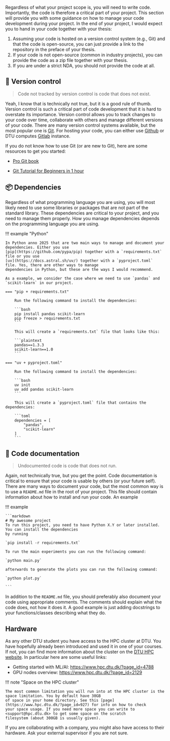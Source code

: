 Regardless of what your project scope is, you will need to write code. Importantly, the code is therefore a critical
part of your project. This section will provide you with some guidance on how to manage your code development during
your project. In the end of your project, I would expect you to hand in your code together with your thesis:

1. Assuming your code is hosted on a version control system (e.g., Git) and that the code is open-source, you can
    just provide a link to the repository in the preface of your thesis.
2. If your code is not open-source (common in industry projects), you can provide the code as a zip file together with
    your thesis.
3. If you are under a strict NDA, you should not provide the code at all.


## 🔄 Version control

> Code not tracked by version control is code that does not exist.

Yeah, I know that is technically not true, but it is a good rule of thumb. Version control is such a critical part of
code development that it is hard to overstate its importance. Version control allows you to track changes to your code
over time, collaborate with others and manage different versions of your code. There are many version control systems
available, but the most popular one is [Git](https://en.wikipedia.org/wiki/Git). For hosting your code, you can either
use [Github](https://github.com/) or DTU computes [Gitlab](https://lab.compute.dtu.dk) instance.

If you do not know how to use Git (or are new to Git), here are some resources to get you started:

* [Pro Git book](https://git-scm.com/book/en/v2)

* [Git Tutorial for Beginners in 1 hour](https://www.youtube.com/watch?v=8JJ101D3knE)

## 📦 Dependencies

Regardless of what programming language you are using, you will most likely need to use some libraries or packages that
are not part of the standard library. These dependencies are critical to your project, and you need to manage them
properly. How you manage dependencies depends on the programming language you are using.

!!! example "Python"

    In Python anno 2025 that are two main ways to manage and document your dependencies. Either you use
    [pip](https://github.com/pypa/pip) together with a `requirements.txt` file or you use
    [uv](https://docs.astral.sh/uv/) together with a `pyproject.toml` file. Yes, there are other ways to manage
    dependencies in Python, but these are the ways I would recommend.

    As a example, we consider the case where we need to use `pandas` and `scikit-learn` in our project.

    === "pip + requirements.txt"

        Run the following command to install the dependencies:

        ```bash
        pip install pandas scikit-learn
        pip freeze > requirements.txt
        ```

        This will create a `requirements.txt` file that looks like this:

        ```plaintext
        pandas==1.3.3
        scikit-learn==1.0
        ```

    === "uv + pyproject.toml"

        Run the following command to install the dependencies:

        ```bash
        uv init
        uv add pandas scikit-learn
        ```

        This will create a `pyproject.toml` file that contains the dependencies:

        ```toml
        dependencies = [
            "pandas",
            "scikit-learn"
        ]
        ```

## 📝 Code documentation

> Undocumented code is code that does not run.

Again, not technically true, but you get the point. Code documentation is critical to ensure that your code is usable by
others (or your future self). There are many ways to document your code, but the most common way is to use a
`README.md` file in the root of your project. This file should contain information about how to install and run your
code. An example

!!! example

    ```markdown
    # My awesome project
    To run this project, you need to have Python X.Y or later installed. You can install the dependencies
    by running

    `pip install -r requirements.txt`

    To run the main experiments you can run the following command:

    `python main.py`

    afterwards to generate the plots you can run the following command:

    `python plot.py`

    ```

In addition to the `README.md` file, you should preferably also document your code using appropriate comments. The
comments should explain what the code does, not how it does it. A good example is just adding docstrings to your
functions/classes describing what they do.

## Hardware

As any other DTU student you have access to the HPC cluster at DTU. You have hopefully already been introduced and
used it in one of your courses. If not, you can find more information about the cluster on the
[DTU HPC website](https://www.hpc.dtu.dk/). In particular here are some useful links:

* Getting started with ML/AI: <https://www.hpc.dtu.dk/?page_id=4788>
* GPU nodes overview: <https://www.hpc.dtu.dk/?page_id=2129>

!!! note "Space on the HPC cluster"

    The most common limitation you will run into at the HPC cluster is the space limitation. You by default have 30GB
    of space in your home directory. See this [page](https://www.hpc.dtu.dk/?page_id=927) for info on how to check
    your space usage. If you need more space you can write to <support@hpc.dtu.dk> to get some space on the scratch
    filesystem (about 300GB is usually given).

If you are collaborating with a company, you might also have access to their hardware. Ask your external supervisor if
you are not sure.
